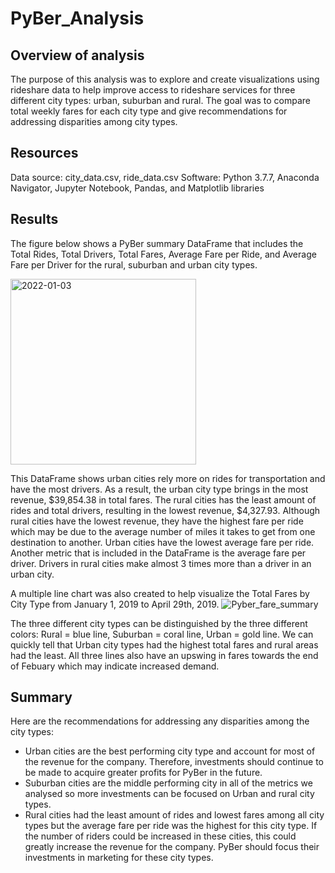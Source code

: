 # PyBer_Analysis
## Overview of analysis 
The purpose of this analysis was to explore and create visualizations using rideshare data to help improve access to rideshare services for three different city types: urban, suburban and rural. The goal was to compare total weekly fares for each city type and give recommendations for addressing disparities among city types. 

## Resources 
Data source: city_data.csv, ride_data.csv
Software: Python 3.7.7, Anaconda Navigator, Jupyter Notebook, Pandas, and Matplotlib libraries 

## Results 
The figure below shows a PyBer summary DataFrame that includes the Total Rides, Total Drivers, Total Fares, Average Fare per Ride, and Average Fare per Driver for the rural, suburban and urban city types. 

<img width="297" alt="2022-01-03" src="https://user-images.githubusercontent.com/92167429/147984108-cf6e2809-1111-4097-ab20-ba6b4cc5e8c1.png">

This DataFrame shows urban cities rely more on rides for transportation and have the most drivers. As a result, the urban city type brings in the most revenue, $39,854.38 in total fares. The rural cities has the least amount of rides and total drivers, resulting in the lowest revenue, $4,327.93. Although rural cities have the lowest revenue, they have the highest fare per ride which may be due to the average number of miles it takes to get from one destination to another. Urban cities have the lowest average fare per ride. Another metric that is included in the DataFrame is the average fare per driver. Drivers in rural cities make almost 3 times more than a driver in an urban city. 

A multiple line chart was also created to help visualize the Total Fares by City Type from January 1, 2019 to April 29th, 2019. 
![Pyber_fare_summary](https://user-images.githubusercontent.com/92167429/147988481-7fde5ca9-bc7c-44b3-8ad9-1861618eb46f.png)

The three different city types can be distinguished by the three different colors: Rural = blue line, Suburban = coral line, Urban = gold line. We can quickly tell that Urban city types had the highest total fares and rural areas had the least. All three lines also have an upswing in fares towards the end of Febuary which may indicate increased demand. 

## Summary 
Here are the recommendations for addressing any disparities among the city types: 
- Urban cities are the best performing city type and account for most of the revenue for the company. Therefore, investments should continue to be made to acquire greater profits for PyBer in the future. 
- Suburban cities are the middle performing city in all of the metrics we analysed so more investments can be focused on Urban and rural city types. 
- Rural cities had the least amount of rides and lowest fares among all city types but the average fare per ride was the highest for this city type. If the number of riders could be increased in these cities, this could greatly increase the revenue for the company. PyBer should focus their investments in marketing for these city types. 
